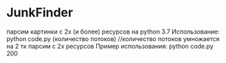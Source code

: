 # JunkFinder
парсим картинки с 2х (и более) ресурсов на python 3.7
Использование: python code.py (количество потоков) //количество потоков умножается на 2 тк парсим с 2х ресурсов
Пример использования: python code.py 200
